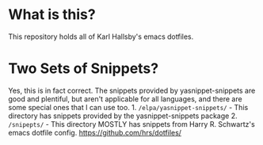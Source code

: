 # What is this?
This repository holds all of Karl Hallsby's emacs dotfiles.

# Two Sets of Snippets?
Yes, this is in fact correct.
The snippets provided by yasnippet-snippets are good and plentiful, but aren't applicable for all languages, and there are some special ones that I can use too.
	1. `/elpa/yasnippet-snippets/` - This directory has snippets provided by the yasnippet-snippets package
	2. `/snipepts/` - This directory MOSTLY has snippets from Harry R. Schwartz's emacs dotfile config. https://github.com/hrs/dotfiles/
